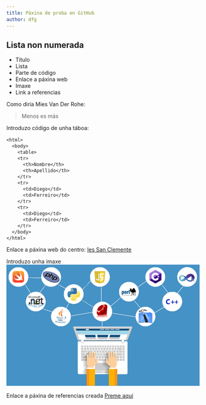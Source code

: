 ```yaml
---
title: Páxina de proba en GitHub
author: dfg
---
```


## Lista non numerada

- Título
- Lista
- Parte de código
- Enlace a páxina web
- Imaxe
- Link a referencias 

Como diría Mies Van Der Rohe:
> Menos es más

Introduzo código de unha táboa:
```
<html>
  <body>
    <table>
    <tr>
      <th>Nombre</th>
      <th>Apellido</th>
    </tr>
    <tr>
      <td>Diego</td>
      <td>Ferreiro</td>
    </tr>
    <tr>
      <td>Diego</td>
      <td>Ferreiro</td>
    </tr>
  </body>
</html>
```

Enlace a páxina web do centro:
[Ies San Clemente](https://www.iessanclemente.net/)

Introduzo unha imaxe
![Non funciona](/programacion.jpg)

Enlace a páxina de referencias creada
[Preme aquí](/referencias.md)
